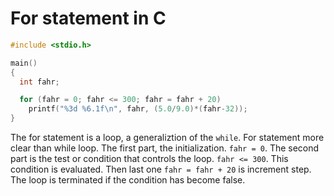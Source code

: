 # For statement in C

```c
#include <stdio.h>

main()
{
  int fahr;

  for (fahr = 0; fahr <= 300; fahr = fahr + 20)
    printf("%3d %6.1f\n", fahr, (5.0/9.0)*(fahr-32));
}
```

The for statement is a loop, a generaliztion of the `while`. For statement more clear than while loop. The first part, the initialization. `fahr = 0`. The second part is the test or condition that controls the loop. `fahr <= 300`. This condition is evaluated. Then last one `fahr = fahr + 20` is increment step. The loop is terminated if the condition has become false.
